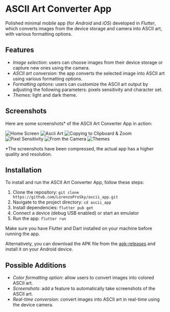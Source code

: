 # ASCII Art Converter App

Polished minimal mobile app (for *Android* and *iOS*) developed in *Flutter*, which converts images from the device storage and camera into ASCII art, with various formatting options.

## Features

- *Image selection*: users can choose images from their device storage or capture new ones using the camera.
- *ASCII art conversion*: the app converts the selected image into ASCII art using various formatting options.
- *Formatting options*: users can customize the ASCII art output by adjusting the following parameters: pixels sensitivity and character set.
- *Themes*: light and dark theme.

## Screenshots

Here are some screenshots* of the ASCII Art Converter App in action:

![Home Screen](resources/screenshots/home_screen.jpg)
![Ascii Art](resources/screenshots/ascii_art.jpg)
![Copying to Clipboard & Zoom](resources/screenshots/copy_clipboard_and_zoom.jpg)
![Pixel Sensitivity](resources/screenshots/pixel_sensitivity.jpg)
![From the Camera](resources/screenshots/from_camera.jpg)
![Themes](resources/screenshots/themes.jpg)

*The screenshots have been compressed, the actual app has a higher quality and resolution.

## Installation

To install and run the ASCII Art Converter App, follow these steps:

1. Clone the repository: `git clone https://github.com/LorenzoProSky/ascii_app.git`
2. Navigate to the project directory: `cd ascii_app`
3. Install dependencies: `flutter pub get`
4. Connect a device (debug USB enabled) or start an emulator
5. Run the app: `flutter run`

Make sure you have Flutter and Dart installed on your machine before running the app.

Alternatively, you can download the APK file from the [apk-releases](resources/release/app-release.apk) and install it on your Android device.

## Possible Additions

- *Color formatting option*: allow users to convert images into colored ASCII art.
- *Screenshots*: add a feature to automatically take screenshots of the ASCII art.
- *Real-time conversion*: convert images into ASCII art in real-time using the device camera.